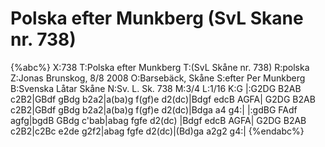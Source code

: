 # Polska efter Munkberg (SvL Skane nr. 738)

{%abc%}
X:738
T:Polska efter Munkberg
T:(SvL Skåne nr. 738)
R:polska
Z:Jonas Brunskog, 8/8 2008
O:Barsebäck, Skåne
S:efter Per Munkberg
B:Svenska Låtar Skåne
N:Sv. L. Sk. 738
M:3/4
L:1/16
K:G
|:G2DG B2AB c2B2|GBdf gBdg b2a2|a(ba)g f(gf)e d2(dc)|Bdgf edcB AGFA|
G2DG B2AB c2B2|GBdf gBdg b2a2|a(ba)g f(gf)e d2(dc)|Bdga a4 g4:|
|:gdBG FAdf agfg|bgdB GBdg c'bab|abag fgfe d2(dc) |Bdgf edcB AGFA|
G2DG B2AB c2B2|c2Bc e2de g2f2|abag fgfe d2(dc)|(Bd)ga a2g2 g4:|
{%endabc%}

